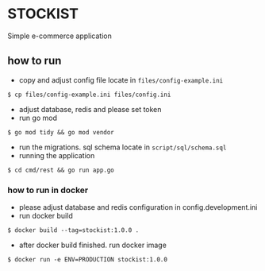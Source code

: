 # STOCKIST

Simple e-commerce application

## how to run
- copy and adjust config file locate in `files/config-example.ini`
```
$ cp files/config-example.ini files/config.ini
```
- adjust database, redis and please set token
- run go mod
```
$ go mod tidy && go mod vendor
```
- run the migrations. sql schema locate in `script/sql/schema.sql`
- running the application

```
$ cd cmd/rest && go run app.go
```

### how to run in docker
- please adjust database and redis configuration in config.development.ini
- run docker build
```
$ docker build --tag=stockist:1.0.0 .
```
- after docker build finished. run docker image
```
$ docker run -e ENV=PRODUCTION stockist:1.0.0
```